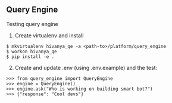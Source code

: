 ## Query Engine

Testing query engine

1. Create virtualenv and install
```
$ mkvirtualenv hivanya_qe -a <path-to>/platform/query_engine
$ workon hivanya_qe
$ pip install -e .
```

2. Create and update .env (using .env.example) and the test:
```
>>> from query_engine import QueryEngine
>>> engine = QueryEngine()
>>> engine.ask("Who is working on building smart bot?")
>>> {"response": "Cool devs"}
```